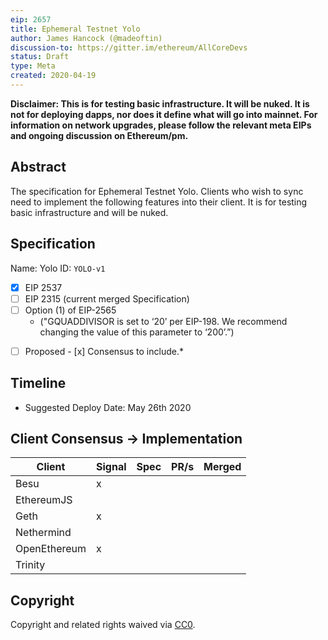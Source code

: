 ```yaml
---
eip: 2657
title: Ephemeral Testnet Yolo
author: James Hancock (@madeoftin)
discussion-to: https://gitter.im/ethereum/AllCoreDevs
status: Draft
type: Meta
created: 2020-04-19
---
```


**Disclaimer: This is for testing basic infrastructure. It will be nuked. It is not for deploying dapps, nor does it define what will go into mainnet. For information on network upgrades, please follow the relevant meta EIPs and ongoing discussion on Ethereum/pm.**

## Abstract

The specification for Ephemeral Testnet Yolo. Clients who wish to sync need to implement the following features into their client. It is for testing basic infrastructure and will be nuked.

## Specification 

Name: Yolo
ID: `YOLO-v1`

  - [x] EIP 2537
  - [ ] EIP 2315 (current merged Specification)
  - [ ] Option (1) of EIP-2565 
    - ("GQUADDIVISOR is set to ‘20’ per EIP-198. We recommend changing the value of this parameter to ‘200’.”)

*[ ] Proposed - [x] Consensus to include.*
## Timeline

 - Suggested Deploy Date: May 26th 2020
 
## Client Consensus -> Implementation

| **Client**   | Signal | Spec | PR/s | Merged |
|--------------|--------|------|----|--------|
| Besu         | x      |      |    |        |
| EthereumJS   |        |      |    |        |
| Geth         | x      |      |    |        |
| Nethermind   |        |      |    |        |
| OpenEthereum | x      |      |    |        |
| Trinity      |        |      |    |        |

## Copyright
Copyright and related rights waived via [CC0](https://creativecommons.org/publicdomain/zero/1.0/).
